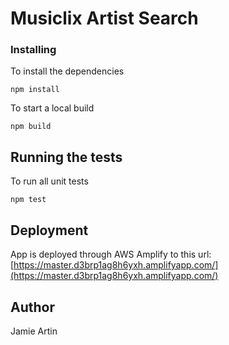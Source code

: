 # Musiclix Artist Search

### Installing

To install the dependencies

`npm install`

To start a local build

`npm build`

## Running the tests

To run all unit tests 

`npm test`

## Deployment

App is deployed through AWS Amplify to this url: [https://master.d3brp1ag8h6yxh.amplifyapp.com/](https://master.d3brp1ag8h6yxh.amplifyapp.com/)

## Author

Jamie Artin

